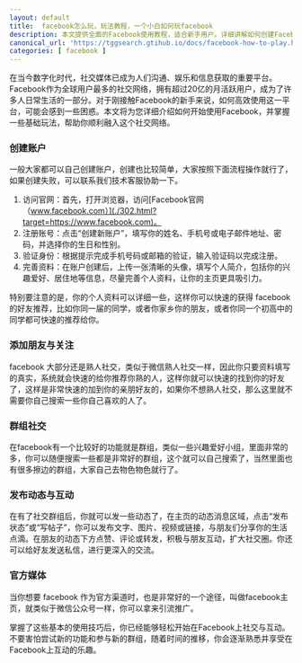 ```yaml
---
layout: default
title: 	facebook怎么玩，玩法教程，一个小白如何玩facebook
description: 本文提供全面的Facebook使用教程，适合新手用户。详细讲解如何创建Facebook账号、添加好友、发布动态、参与群组和活动，掌握隐私和安全设置。教你如何高效使用Facebook，了解Facebook群组、页面、消息和动态消息等功能，增强社交互动，保护账户安全。快速上手Facebook，享受社交媒体的乐趣，探索Facebook直播、Stories和Marketplace的实用技巧。
canonical_url: 'https://tggsearch.gtihub.io/docs/facebook-how-to-play.html'
categories: [ facebook ]
---
```

在当今数字化时代，社交媒体已成为人们沟通、娱乐和信息获取的重要平台。Facebook作为全球用户最多的社交网络，拥有超过20亿的月活跃用户，成为了许多人日常生活的一部分。对于刚接触Facebook的新手来说，如何高效使用这一平台，可能会感到一些困惑。本文将为您详细介绍如何开始使用Facebook，并掌握一些基础玩法，帮助你顺利融入这个社交网络。

### 创建账户

一般大家都可以自己创建账户，创建也比较简单，大家按照下面流程操作就行了，如果创建失败，可以联系我们技术客服协助一下。

1. 访问官网：首先，打开浏览器，访问[Facebook官网（www.facebook.com）](./302.html?target=https://www.facebook.com)。
2. 注册账号：点击“创建新账户”，填写你的姓名、手机号或电子邮件地址、密码，并选择你的生日和性别。
3. 验证身份：根据提示完成手机号码或邮箱的验证，输入验证码以完成注册。
4. 完善资料：在账户创建后，上传一张清晰的头像，填写个人简介，包括你的兴趣爱好、居住地等信息，尽量完善个人资料，让你的主页更具吸引力。

特别要注意的是，你的个人资料可以详细一些，这样你可以快速的获得 facebook 的好友推荐，比如你同一届的同学，或者你家乡你的朋友，或者你同一个初高中的同学都可快速的推荐给你。

### 添加朋友与关注
facebook 大部分还是熟人社交，类似于微信熟人社交一样，因此你只要资料填写的真实，系统就会快速的给你推荐你熟的人，这样你就可以快速的找到你的好友了，这样是非常快速的加到你的亲朋好友的，如果你不想熟人社交，那么这里就不需要你自己搜索一些你自己喜欢的人了。

### 群组社交
在facebook有一个比较好的功能就是群组，类似一些兴趣爱好小组，里面非常的多，你可以随便搜索一些都是非常好的群组，这个就可以自己搜索了，当然里面也有很多擦边的群组，大家自己去物色物色就行了。

### 发布动态与互动
在有了社交群组后，你就可以发一些动态了，在主页的动态消息区域，点击“发布状态”或“写帖子”，你可以发布文字、图片、视频或链接，与朋友们分享你的生活点滴。在朋友的动态下方点赞、评论或转发，积极与朋友互动，扩大社交圈。你还可以给好友发送私信，进行更深入的交流。

### 官方媒体
当你想要 facebook 作为官方渠道时，也是非常好的一个途径，叫做facebook主页，就类似于微信公众号一样，你可以拿来引流推广。

掌握了这些基本的使用技巧后，你已经能够轻松开始在Facebook上社交与互动。不要害怕尝试新的功能和参与新的群组，随着时间的推移，你会逐渐熟悉并享受在Facebook上互动的乐趣。